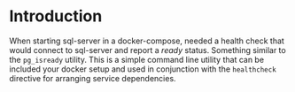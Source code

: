 # Introduction

When starting sql-server in a docker-compose, needed a health check that would connect to sql-server and report
a _ready_ status. Something similar to the `pg_isready` utility. This is a simple command line utility that can
be included your docker setup and used in conjunction with the `healthcheck` directive for arranging service 
dependencies.
